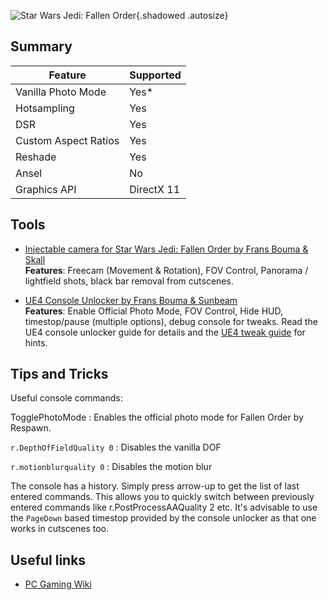 ![Star Wars Jedi: Fallen Order](Images\swjfo_header.png "Shot by Ichisake"){.shadowed .autosize}

## Summary

Feature | Supported
--|--
Vanilla Photo Mode | Yes*
Hotsampling | Yes
DSR | Yes
Custom Aspect Ratios | Yes
Reshade | Yes 
Ansel | No
Graphics API | DirectX 11
 
## Tools

* [Injectable camera for Star Wars Jedi: Fallen Order by Frans Bouma & Skall](https://github.com/FransBouma/InjectableGenericCameraSystem/tree/master/Cameras/SWFO)  
**Features**: Freecam (Movement & Rotation), FOV Control, Panorama / lightfield shots, black bar removal from cutscenes.

* [UE4 Console Unlocker by Frans Bouma & Sunbeam](../GeneralGuides/universal_ue4_consoleunlocker.htm)  
**Features**: Enable Official Photo Mode, FOV Control, Hide HUD, timestop/pause (multiple options), debug console for tweaks. Read the UE4 console unlocker guide for details
and the [UE4 tweak guide](../GeneralGuides/ue4guide.htm) for hints.


## Tips and Tricks

Useful console commands: 

TogglePhotoMode
:	Enables the official photo mode for Fallen Order by Respawn.

`r.DepthOfFieldQuality 0` 
:	Disables the vanilla DOF

`r.motionblurquality 0`
:	Disables the motion blur

The console has a history. Simply press arrow-up to get the list of last entered commands. This allows you to quickly switch between 
previously entered commands like r.PostProcessAAQuality 2 etc. It's advisable to use the `PageDown` based timestop provided by the console unlocker as that one works
in cutscenes too.

## Useful links

* [PC Gaming Wiki](https://www.pcgamingwiki.com/wiki/Star_Wars_Jedi:_Fallen_Order)